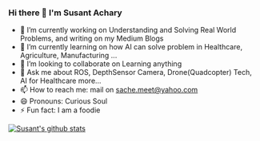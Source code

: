 ### Hi there 👋 I'm Susant Achary

- 🔭 I’m currently working on Understanding and Solving Real World Problems, and writing on my Medium Blogs 
- 🌱 I’m currently learning on how AI can solve problem in Healthcare, Agriculture, Manufacturing ... 
- 👯 I’m looking to collaborate on Learning anything
- 💬 Ask me about ROS, DepthSensor Camera, Drone(Quadcopter) Tech, AI for Healthcare more...
- 📫 How to reach me: mail on sache.meet@yahoo.com
- 😄 Pronouns: Curious Soul
- ⚡ Fun fact: I am a foodie


[![Susant's github stats](https://github-readme-stats.vercel.app/api?username=ssusantachary&count_private=true&include_all_commits=true&theme=radical)](https://google.com)

[website]: https://medium.com/@acharysusant
[linkedin]: https://www.linkedin.com/in/s-susant-achary-4793a847/


